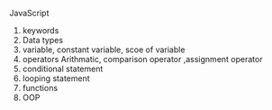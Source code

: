 JavaScript
1. keywords
2. Data types
3. variable, constant variable, scoe of variable
4. operators Arithmatic, comparison operator ,assignment operator
5. conditional statement
6. looping statement
7. functions 
8. OOP 